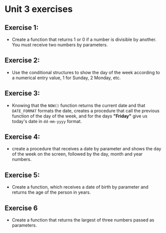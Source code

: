 # Unit 3 exercises
## Exercise 1:
- Create a function that returns 1 or 0 if a number is divisible by another. You must receive two numbers by parameters.
## Exercise 2:
- Use the conditional structures to show the day of the week according to a numerical entry value, 1 for Sunday, 2 Monday, etc.
## Exercise 3:
- Knowing that the `NOW()` function returns the current date and that `DATE_FORMAT` formats the date, creates a procedure that
call the previous function of the day of the week, and for the days **"Friday"** give us today's date in `dd-mm-yyyy` format.
## Exercise 4:
- create a procedure that receives a date by parameter and shows the day of the week on the screen, followed by the day, month and year
numbers.
## Exercise 5:
- Create a function, which receives a date of birth by parameter and returns the age of the person in years.
## Exercise 6
- Create a function that returns the largest of three numbers passed as parameters.
